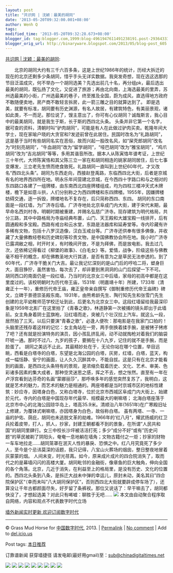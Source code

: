 ```yaml
---
layout: post
title: "共识网 | 沈颖：最美的胡同"
date: '2013-05-20T09:32:00.001+08:00'
author: Wenh Q
tags:
modified_time: '2013-05-20T09:32:28.673+08:00'
blogger_id: tag:blogger.com,1999:blog-4961947611491238191.post-293643332812349823
blogger_orig_url: http://binaryware.blogspot.com/2013/05/blog-post_605.html
---
```


[共识网 |
沈颖：最美的胡同](http://feedproxy.google.com/~r/chinagfwblog/~3/CAQHKm2ix-c/):

　　北京的胡同大约有三千六百多条，这是上世纪1986年的统计，历经大拆迁的现在的北京还剩多少条胡同，惜乎手头无详实数据。我突发奇想，现在选这选那的节目泛滥成灾，何不举办一个胡同选美？先选出前几十名，再分组pk，最后选出最美的胡同，既弘扬了文化，又促进了旅游；再由北向南，上海选最美的里弄，苏州选最美的小街，广州选最美的巷子，终至推及全国，蔚为成风，直选得地方政府不敢随便卖地，房产商不敢轻言拆房，此一箭三雕之目的就算达到了。
即是选美，就要有标准，胡同要有历史渊源，有名人故居，有建筑特色，有美丽景观，诸如此类，不一而足。那位说了，馊主意出了，你可有心仪胡同？诚哉斯言，我心目中的最美胡同，就是我生于斯，长于斯的西四北头条。
头条并非它第一个名字，据可查的资料，清朝时叫“驴肉胡同”，可能是有人在此做过驴肉买卖。乾隆年间大学士，现在家喻户晓的大贪官和?发迹前曾在此居住。民国时改名为“礼路胡同”，这是基于当时有些胡同名实在恶俗，故而兴起一股改名风，如“屎壳郎胡同”改名为“时刻亮胡同”，“牛血胡同”改为“留学胡同”，“哑巴胡同”改为“雅宝胡同”，“鸡爪胡同”改为“吉兆胡同”等等，多用其谐音所改。据本人从陈寅恪年谱考证，上世纪三十年代，大师陈寅恪和其父陈三立一家在和胡同相连的姚家胡同居住，后七七事变爆发，三立老先生愤而绝食致死。礼路胡同一直叫到上世纪60年代，才又改名“西四北头条”。胡同为东西走向，西接赵登禹路，东临西四北大街，后者是京城有名的地界西四所在地。明永乐年间营建北京城，在今西四十字路口和与之相对的东四路口各建了一组牌楼，由东南西北四座牌楼组成，均为四柱三楼冲天式木牌楼，檐下是如意斗拱，人们分别称之为西四牌楼和东四牌楼。1955年，因嫌牌楼妨碍交通，逐一拆毁，牌楼地名不复存在，后只简称西四、东四。
胡同的东口南面是一段红墙，为广济寺后墙。广济寺地处北京阜成门内大街，建于宋代末期，最早命名西刘村寺。明朝时期被重建，并赐名弘慈广济寺。现存建筑为明代格局，共分三路，其中中路格局为寺庙经典布置，山门、天王殿和大雄宝殿一线排开，后有圆通殿和多宝殿。西路有戒台和云水堂，东路是法器库和延寿堂等。寺内珍藏有许多稀有文物，包括十八罗汉造像，汉白玉戒台等。广济寺还供奉有很多佛像，并收藏了大量佛教经卷和历史碑刻等珍贵文物，是中国佛教协会所在地。我小时广济寺已露凋敝之相，时开时关，有时晚间开放，不是为拜佛，而是放电影。我去过几次，还依稀记得看过《柳堡的故事》、《白毛女》等。爱情，战争，阶级这些与佛教毫不相干的概念，却在佛教圣地大行其道，是否有意为之是草民无法参透的。到了60年代，广济寺干脆关门大吉。最让我记忆深刻的是山门后的哼哈二将，塑身巨大，面目狰狞，虽然害怕，每次去了，却非要到黑洞洞的山门后探望一下不可。
胡同西口的南面仍是一段红墙，乃当时的北京女三中后墙，家母的初高中都是在这里度过的。该校明朝时为历代帝王庙，1531年（明嘉靖十年）所建，1733年（清雍正十一年），重修历代帝王庙，雍正皇帝亲自撰写《御制重修历代帝王庙碑》碑文，立碑于景德崇圣殿东南。1931年，由熊希龄先生、陶行知先生和张雪门先生创建的北平幼稚师范学校迁址到此，后更名为北京女三中。这段红墙留给我最深印象是1959年北影厂在这里拍了《青春之歌》，林道静第一次被捕的镜头即出于此墙前。女主角身着阴士蓝旗袍，沿红墙而走，突被几个壮汉拉上汽车。就这么一段，居然拍了三天。以后只要演“青春之歌”，必逢人便吹：那电影是在我家门口拍的！头脑里还残存着这样的记忆：女主角站在一旁，两手倒换着揉手腕，是被铐子铐疼了吧？还有就是扮演特务的演员，因小孩乱挤乱闹，动不动就掏枪对着我们的脑袋吓唬一通。那时不过八、九岁的孩子，要搁在十八九岁，记住的就不是手腕，而是脸蛋了。
胡同之美远不止此。其最精妙处在于，无论你站在哪个位置，举目远眺，西看是白塔寺的白塔，东望是北海公园的白塔，灰房，红墙，白塔，蓝天，构成一幅恬静、安宁的画面，让人久久沉醉其中，不能自拔。这是只有在北京才能看到的画面，是西四北头条特有的景观，是浓缩负载着历史、文化、艺术、审美、色彩诸多因素的集大成者，那种空灵迷思之感，挥之不去，想之怅然。直至有一年在卢浮宫看到达芬奇的名画“蒙娜丽莎”，那呼唤多年的感觉突然复苏了，我明白，这就是艺术的魅力，而艺术的魅力是相通的。两座塔都是当时京城市区的地标性建筑：妙应寺，因塔身白色，又称白塔寺，位於北京市西城区阜成门内大街上，始建於元代，寺内的白塔是中国现存年代最早、规模最大的喇嘛塔；
北海白塔座落于北京市中心的北海公园琼华岛上，塔高35.9米。清顺治八年(1651年)在广寒殿旧址上修建，为覆钵式喇嘛塔，亦因塔身为白色，故俗称白塔。
虽有两塔、一寺、一庙的护佑、荫庇，胡同也未逃脱文革的劫难。1966年的‘红八月“，耀武扬威的红卫兵抡着皮带，打人，抓人，抄家，封建王朝都看不到的景象，在所谓”人民共和国“的胡同里肆行。女三中校长沙坪被活活打死；多少”成分不好“或有”历史问题“的草民被剃了阴阳头，奄奄一息地躺在墙角；文物古籍付之一炬；抄家的财物一车车地拉走……胡同笼罩在泯灭人性的暴戾、恐惧之中。红八月究竟死了多少人，至今是个忌讳莫深的话题，我只记得，八宝山火葬场的烟囱，整日整夜地冒着灰蒙蒙的烟。
人间未变，时光荏苒。如今，原来成片成片的四合院消失了，取而代之的是幕墙闪闪的高楼大厦。胡同毗邻的金融街，像章鱼的巨大触角，伸向全国的各个角落。北京，几近于消失，在利益至上的格局里，是没有历史、文化的位置的。西四北头条到八条，是拆迁大战未中弹的幸运儿，原封未动，美名其曰”四合院保护区“（幸而未叫”八大胡同保护区“，否则西四北大街就要辟成停车场了），还算没让千年古都颜面尽失，好歹留了条裤衩。那位又说话了：早干嘛去了，胡同都快没了，才想起选美？对此只有唏嘘：聊胜于无吧……
![](http://pixel.quantserve.com/pixel/p-89EKCgBk8MZdE.gif)
本文由自动聚合程序取自网络，内容和观点不代表数字时代立场

[墙外新闻实时更新 欢迎订阅数字时代](http://eepurl.com/msuvD)









* * * * *

© Grass Mud Horse for
[中国数字时代](https://kexueshangwang.info/chinese), 2013. |
[Permalink](https://kexueshangwang.info/chinese/2013/05/%e5%85%b1%e8%af%86%e7%bd%91-%e6%b2%88%e9%a2%96%ef%bc%9a%e6%9c%80%e7%be%8e%e7%9a%84%e8%83%a1%e5%90%8c/)
|
[No
comment](https://kexueshangwang.info/chinese/2013/05/%e5%85%b1%e8%af%86%e7%bd%91-%e6%b2%88%e9%a2%96%ef%bc%9a%e6%9c%80%e7%be%8e%e7%9a%84%e8%83%a1%e5%90%8c/#comments)
|
Add to
[del.icio.us](http://del.icio.us/post?url=https://kexueshangwang.info/chinese/2013/05/%e5%85%b1%e8%af%86%e7%bd%91-%e6%b2%88%e9%a2%96%ef%bc%9a%e6%9c%80%e7%be%8e%e7%9a%84%e8%83%a1%e5%90%8c/&title=%E5%85%B1%E8%AF%86%E7%BD%91%20%7C%20%E6%B2%88%E9%A2%96%EF%BC%9A%E6%9C%80%E7%BE%8E%E7%9A%84%E8%83%A1%E5%90%8C)


Post tags:
[本日推荐](https://kexueshangwang.info/chinese/tag/%e6%9c%ac%e6%97%a5%e6%8e%a8%e8%8d%90/?category=18271)

订靠谱新闻 获穿墙捷径
请发电邮(最好用gmail)至：sub@chinadigitaltimes.net


[![](http://feeds.feedburner.com/~ff/chinagfwblog?d=yIl2AUoC8zA)](http://feeds.feedburner.com/~ff/chinagfwblog?a=CAQHKm2ix-c:3-cYjnfR9oo:yIl2AUoC8zA)
[![](http://feeds.feedburner.com/~ff/chinagfwblog?i=CAQHKm2ix-c:3-cYjnfR9oo:-BTjWOF_DHI)](http://feeds.feedburner.com/~ff/chinagfwblog?a=CAQHKm2ix-c:3-cYjnfR9oo:-BTjWOF_DHI)
[![](http://feeds.feedburner.com/~ff/chinagfwblog?i=CAQHKm2ix-c:3-cYjnfR9oo:F7zBnMyn0Lo)](http://feeds.feedburner.com/~ff/chinagfwblog?a=CAQHKm2ix-c:3-cYjnfR9oo:F7zBnMyn0Lo)
[![](http://feeds.feedburner.com/~ff/chinagfwblog?i=CAQHKm2ix-c:3-cYjnfR9oo:V_sGLiPBpWU)](http://feeds.feedburner.com/~ff/chinagfwblog?a=CAQHKm2ix-c:3-cYjnfR9oo:V_sGLiPBpWU)
[![](http://feeds.feedburner.com/~ff/chinagfwblog?d=qj6IDK7rITs)](http://feeds.feedburner.com/~ff/chinagfwblog?a=CAQHKm2ix-c:3-cYjnfR9oo:qj6IDK7rITs)
[![](http://feeds.feedburner.com/~ff/chinagfwblog?d=l6gmwiTKsz0)](http://feeds.feedburner.com/~ff/chinagfwblog?a=CAQHKm2ix-c:3-cYjnfR9oo:l6gmwiTKsz0)
[![](http://feeds.feedburner.com/~ff/chinagfwblog?i=CAQHKm2ix-c:3-cYjnfR9oo:gIN9vFwOqvQ)](http://feeds.feedburner.com/~ff/chinagfwblog?a=CAQHKm2ix-c:3-cYjnfR9oo:gIN9vFwOqvQ)
[![](http://feeds.feedburner.com/~ff/chinagfwblog?d=TzevzKxY174)](http://feeds.feedburner.com/~ff/chinagfwblog?a=CAQHKm2ix-c:3-cYjnfR9oo:TzevzKxY174)
![](http://feeds.feedburner.com/~r/chinagfwblog/~4/CAQHKm2ix-c)
